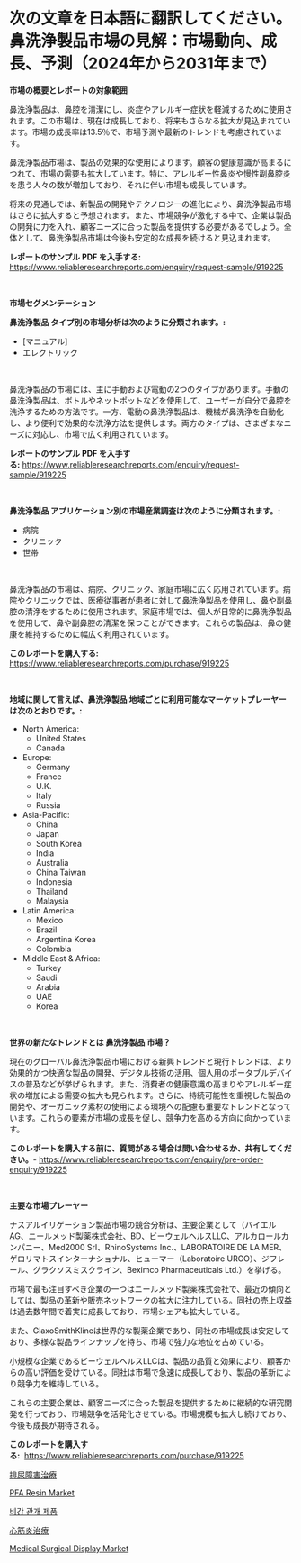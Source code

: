 <p><h1>次の文章を日本語に翻訳してください。鼻洗浄製品市場の見解：市場動向、成長、予測（2024年から2031年まで）</h1></p><p><strong>市場の概要とレポートの対象範囲</strong></p>
<p><p>鼻洗浄製品は、鼻腔を清潔にし、炎症やアレルギー症状を軽減するために使用されます。この市場は、現在は成長しており、将来もさらなる拡大が見込まれています。市場の成長率は13.5％で、市場予測や最新のトレンドも考慮されています。</p><p>鼻洗浄製品市場は、製品の効果的な使用によります。顧客の健康意識が高まるにつれて、市場の需要も拡大しています。特に、アレルギー性鼻炎や慢性副鼻腔炎を患う人々の数が増加しており、それに伴い市場も成長しています。</p><p>将来の見通しでは、新製品の開発やテクノロジーの進化により、鼻洗浄製品市場はさらに拡大すると予想されます。また、市場競争が激化する中で、企業は製品の開発に力を入れ、顧客ニーズに合った製品を提供する必要があるでしょう。全体として、鼻洗浄製品市場は今後も安定的な成長を続けると見込まれます。</p></p>
<p><strong>レポートのサンプル PDF を入手する:</strong> <a href="https://www.reliableresearchreports.com/enquiry/request-sample/919225">https://www.reliableresearchreports.com/enquiry/request-sample/919225</a></p>
<p>&nbsp;</p>
<p><strong>市場セグメンテーション</strong></p>
<p><strong>鼻洗浄製品 タイプ別の市場分析は次のように分類されます。:</strong></p>
<p><ul><li>[マニュアル]</li><li>エレクトリック</li></ul></p>
<p>&nbsp;</p>
<p><p>鼻洗浄製品の市場には、主に手動および電動の2つのタイプがあります。手動の鼻洗浄製品は、ボトルやネットポットなどを使用して、ユーザーが自分で鼻腔を洗浄するための方法です。一方、電動の鼻洗浄製品は、機械が鼻洗浄を自動化し、より便利で効果的な洗浄方法を提供します。両方のタイプは、さまざまなニーズに対応し、市場で広く利用されています。</p></p>
<p><strong>レポートのサンプル PDF を入手する:</strong>&nbsp;<a href="https://www.reliableresearchreports.com/enquiry/request-sample/919225">https://www.reliableresearchreports.com/enquiry/request-sample/919225</a></p>
<p>&nbsp;</p>
<p><strong> 鼻洗浄製品 アプリケーション別の市場産業調査は次のように分類されます。:</strong></p>
<p><ul><li>病院</li><li>クリニック</li><li>世帯</li></ul></p>
<p>&nbsp;</p>
<p><p>鼻洗浄製品の市場は、病院、クリニック、家庭市場に広く応用されています。病院やクリニックでは、医療従事者が患者に対して鼻洗浄製品を使用し、鼻や副鼻腔の清浄をするために使用されます。家庭市場では、個人が日常的に鼻洗浄製品を使用して、鼻や副鼻腔の清潔を保つことができます。これらの製品は、鼻の健康を維持するために幅広く利用されています。</p></p>
<p><strong>このレポートを購入する:</strong>&nbsp; <a href="https://www.reliableresearchreports.com/purchase/919225">https://www.reliableresearchreports.com/purchase/919225</a></p>
<p>&nbsp;</p>
<p><strong>地域に関して言えば、鼻洗浄製品 地域ごとに利用可能なマーケットプレーヤーは次のとおりです。:</strong></p>
<p><ul>
    <li>
        North America:
        <ul>
            <li>United States</li>
            <li>Canada</li>
        </ul>
    </li>
    <li>
        Europe:
        <ul>
            <li>Germany</li>
            <li>France</li>
            <li>U.K.</li>
            <li>Italy</li>
            <li>Russia</li>
        </ul>
    </li>
    <li>
        Asia-Pacific:
        <ul>
            <li>China</li>
            <li>Japan</li>
            <li>South Korea</li>
            <li>India</li>
            <li>Australia</li>
            <li>China Taiwan</li>
            <li>Indonesia</li>
            <li>Thailand</li>
            <li>Malaysia</li>
        </ul>
    </li>
    <li>
        Latin America:
        <ul>
            <li>Mexico</li>
            <li>Brazil</li>
            <li>Argentina Korea</li>
            <li>Colombia</li>
        </ul>
    </li>
    <li>
        Middle East & Africa:
        <ul>
            <li>Turkey</li>
            <li>Saudi</li>
            <li>Arabia</li>
            <li>UAE</li>
            <li>Korea</li>
        </ul>
    </li>
    </ul></p>
<p>&nbsp;</p>
<p><strong>世界の新たなトレンドとは 鼻洗浄製品 市場？</strong></p>
<p><p>現在のグローバル鼻洗浄製品市場における新興トレンドと現行トレンドは、より効果的かつ快適な製品の開発、デジタル技術の活用、個人用のポータブルデバイスの普及などが挙げられます。また、消費者の健康意識の高まりやアレルギー症状の増加による需要の拡大も見られます。さらに、持続可能性を重視した製品の開発や、オーガニック素材の使用による環境への配慮も重要なトレンドとなっています。これらの要素が市場の成長を促し、競争力を高める方向に向かっています。</p></p>
<p><strong>このレポートを購入する前に、質問がある場合は問い合わせるか、共有してください。</strong>- <a href="https://www.reliableresearchreports.com/enquiry/pre-order-enquiry/919225">https://www.reliableresearchreports.com/enquiry/pre-order-enquiry/919225</a></p>
<p>&nbsp;</p>
<p><strong>主要な市場プレーヤー</strong></p>
<p><p>ナスアルイリゲーション製品市場の競合分析は、主要企業として（バイエルAG、ニールメッド製薬株式会社、BD、ビーウェルヘルスLLC、アルカロールカンパニー、Med2000 Srl、RhinoSystems Inc.、LABORATOIRE DE LA MER、ゲロリマトスインターナショナル、ヒューマー（Laboratoire URGO）、ジフレール、グラクソスミスクライン、Beximco Pharmaceuticals Ltd.）を挙げる。</p><p>市場で最も注目すべき企業の一つはニールメッド製薬株式会社で、最近の傾向としては、製品の革新や販売ネットワークの拡大に注力している。同社の売上収益は過去数年間で着実に成長しており、市場シェアも拡大している。</p><p>また、GlaxoSmithKlineは世界的な製薬企業であり、同社の市場成長は安定しており、多様な製品ラインナップを持ち、市場で強力な地位を占めている。</p><p>小規模な企業であるビーウェルヘルスLLCは、製品の品質と効果により、顧客からの高い評価を受けている。同社は市場で急速に成長しており、製品の革新により競争力を維持している。</p><p>これらの主要企業は、顧客ニーズに合った製品を提供するために継続的な研究開発を行っており、市場競争を活発化させている。市場規模も拡大し続けており、今後も成長が期待される。</p></p>
<p><strong>このレポートを購入する:</strong>&nbsp;&nbsp;<a href="https://www.reliableresearchreports.com/purchase/919225">https://www.reliableresearchreports.com/purchase/919225</a></p>
<p><p><a href="https://github.com/mohamedbakry57/Market-Research-Report-List-2/blob/main/3754532182805.md">排尿障害治療</a></p><p><a href="https://github.com/suaretopek9/Market-Research-Report-List-1/blob/main/pfa-resin-market.md">PFA Resin Market</a></p><p><a href="https://github.com/sougarounis/Market-Research-Report-List-2/blob/main/4526862182802.md">비강 관개 제품</a></p><p><a href="https://github.com/lababdou/Market-Research-Report-List-2/blob/main/1215144182806.md">心筋炎治療</a></p><p><a href="https://issuu.com/reportprime-2/docs/medical-surgical-display-market-size-2030.pptx">Medical Surgical Display Market</a></p></p>